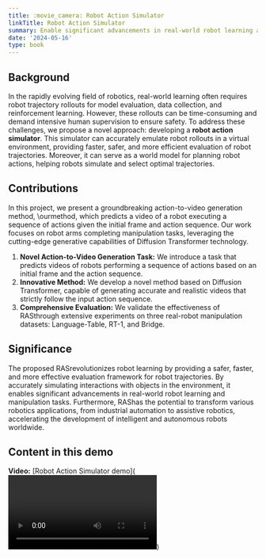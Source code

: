 ```yaml
---
title: :movie_camera: Robot Action Simulator
linkTitle: Robot Action Simulator
summary: Enable significant advancements in real-world robot learning and manipulation tasks
date: '2024-05-16'
type: book
---
```


## Background

In the rapidly evolving field of robotics, real-world learning often requires robot trajectory rollouts for model evaluation, data collection, and reinforcement learning. However, these rollouts can be time-consuming and demand intensive human supervision to ensure safety. To address these challenges, we propose a novel approach: developing a **robot action simulator**. This simulator can accurately emulate robot rollouts in a virtual environment, providing faster, safer, and more efficient evaluation of robot trajectories. Moreover, it can serve as a world model for planning robot actions, helping robots simulate and select optimal trajectories.


## Contributions
In this project, we present a groundbreaking action-to-video generation method, \ourmethod, which predicts a video of a robot executing a sequence of actions given the initial frame and action sequence. Our work focuses on robot arms completing manipulation tasks, leveraging the cutting-edge generative capabilities of Diffusion Transformer technology. 
1. **Novel Action-to-Video Generation Task:** We introduce a task that predicts videos of robots performing a sequence of actions based on an initial frame and the action sequence.
2. **Innovative Method:** We develop a novel method based on Diffusion Transformer, capable of generating accurate and realistic videos that strictly follow the input action sequence.
3. **Comprehensive Evaluation:** We validate the effectiveness of RASthrough extensive experiments on three real-robot manipulation datasets: Language-Table, RT-1, and Bridge.


## Significance

The proposed RASrevolutionizes robot learning by providing a safer, faster, and more effective evaluation framework for robot trajectories. By accurately simulating interactions with objects in the environment, it enables significant advancements in real-world robot learning and manipulation tasks. Furthermore, RAShas the potential to transform various robotics applications, from industrial automation to assistive robotics, accelerating the development of intelligent and autonomous robots worldwide.

## Content in this demo

**Video:** [Robot Action Simulator demo](<video controls src="demo-1.mp4" title="Title"></video>)





